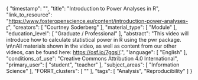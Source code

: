 {
    "timestamp": "",
    "title": "Introduction to Power Analyses in R",
    "link_to_resource": "https://www.fosteropenscience.eu/content/introduction-power-analyses-r",
    "creators": [
        "Courtney Soderberg"
    ],
    "material_type": [
        "Module"
    ],
    "education_level": [
        "Graduate / Professional"
    ],
    "abstract": "This video will introduce how to calculate statistical power in R using the pwr package. \n\nAll materials shown in the video, as well as content from our other videos, can be found here: https://osf.io/7gqsi/.",
    "language": [
        "English"
    ],
    "conditions_of_use": "Creative Commons Attribution 4.0 International",
    "primary_user": [
        "student",
        "teacher"
    ],
    "subject_areas": [
        "Information Science"
    ],
    "FORRT_clusters": [
        ""
    ],
    "tags": [
        "Analysis",
        "Reproducibility"
    ]
}